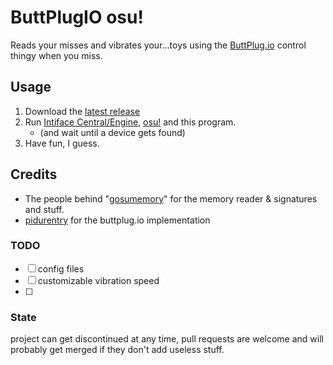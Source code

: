 # ButtPlugIO osu!
Reads your misses and vibrates your...toys using the [ButtPlug.io](https://buttplug.io) control thingy when you miss.

## Usage
1. Download the [latest release](https://github.com/IkeaSharkEnthusiast/buttosu/releases/)
2. Run [Intiface Central/Engine](https://intiface.com/), [osu!](https://osu.ppy.sh/) and this program.
    * (and wait until a device gets found)
3. Have fun, I guess.

## Credits
- The people behind "[gosumemory](https://github.com/l3lackShark/gosumemory/)" for the memory reader & signatures and stuff.
- [pidurentry](https://github.com/pidurentry) for the buttplug.io implementation

### TODO
- [ ] config files
- [ ] customizable vibration speed
- [ ] 

### State
project can get discontinued at any time, pull requests are welcome and will probably get merged if they don't add useless stuff.